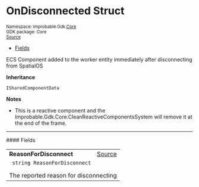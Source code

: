 
# OnDisconnected Struct
<sup>
Namespace: Improbable.Gdk.<a href="{{urlRoot}}/api/core-index">Core</a><br/>
GDK package: Core<br/>
<a href="https://www.github.com/spatialos/gdk-for-unity/blob/develop/workers/unity/Packages/com.improbable.gdk.core/Components/WorkerEntityComponents.cs/#L32">Source</a>
<style>
a code {
                    padding: 0em 0.25em!important;
}
code {
                    background-color: #ffffff!important;
}
</style>
</sup>
<nav id="pageToc" class="page-toc"><ul><li><a href="#fields">Fields</a>
</ul></nav>

</p>



<p>ECS Component added to the worker entity immediately after disconnecting from SpatialOS </p>



</p>

<b>Inheritance</b>

<code>ISharedComponentData</code>


</p>

<b>Notes</b>

- This is a reactive component and the Improbable.Gdk.Core.CleanReactiveComponentsSystem will remove it at the end of the frame. 





</p>
<hr style="width:100%; border-top-color:#d8d8d8" />
#### Fields


</p>




<table width="100%">
    <tr>
        <td style="border-right:none"><b>ReasonForDisconnect</b></td>
        <td style="border-left:none; text-align:right"><a href="https://www.github.com/spatialos/gdk-for-unity/blob/develop/workers/unity/Packages/com.improbable.gdk.core/Components/WorkerEntityComponents.cs/#L37">Source</a></td>
    </tr>
    <tr>
        <td colspan="2">
<code> string ReasonForDisconnect</code></p>
The reported reason for disconnecting 

</td>
    </tr>
</table>










